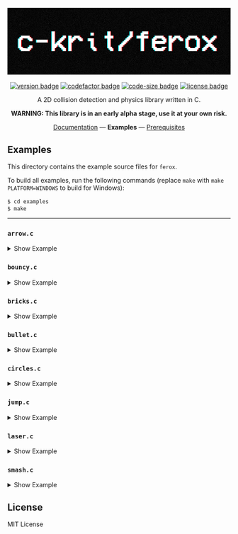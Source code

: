 <div align="center">

<img src="https://raw.githubusercontent.com/c-krit/ferox/main/examples/res/images/logo.png" alt="c-krit/ferox"><br>

[![version badge](https://img.shields.io/github/v/release/c-krit/ferox?include_prereleases)](https://github.com/c-krit/ferox/releases)
[![codefactor badge](https://www.codefactor.io/repository/github/c-krit/ferox/badge)](https://www.codefactor.io/repository/github/c-krit/ferox)
[![code-size badge](https://img.shields.io/github/languages/code-size/c-krit/ferox?color=brightgreen)](https://github.com/c-krit/ferox)
[![license badge](https://img.shields.io/github/license/c-krit/ferox)](https://github.com/c-krit/ferox/blob/main/LICENSE)

A 2D collision detection and physics library written in C.

**WARNING: This library is in an early alpha stage, use it at your own risk.**

[Documentation](https://github.com/c-krit/ferox/wiki) &mdash;
**Examples** &mdash;
[Prerequisites](#prerequisites)

</div>

## Examples

This directory contains the example source files for `ferox`.

To build all examples, run the following commands (replace `make` with `make PLATFORM=WINDOWS` to build for Windows):

```console
$ cd examples
$ make
```

---

### `arrow.c`

<details>
  <summary>Show Example</summary>

  <img src="res/images/arrow.gif" width="640" alt="arrow.c">
</details>

### `bouncy.c`

<details>
  <summary>Show Example</summary>

  <img src="res/images/bouncy.gif" width="640" alt="bouncy.c">
</details>

### `bricks.c`

<details>
  <summary>Show Example</summary>

  <img src="res/images/bricks.gif" width="640" alt="bricks.c">
</details>

### `bullet.c`

<details>
  <summary>Show Example</summary>

  <img src="res/images/bullet.gif" width="640" alt="bullet.c">
</details>

### `circles.c`

<details>
  <summary>Show Example</summary>

  <img src="res/images/circles.gif" width="640" alt="circles.c">
</details>

### `jump.c`

<details>
  <summary>Show Example</summary>

  <img src="res/images/jump.gif" width="640" alt="jump.c">
</details>

### `laser.c`

<details>
  <summary>Show Example</summary>

  <img src="res/images/laser.gif" width="640" alt="laser.c">
</details>

### `smash.c`

<details>
  <summary>Show Example</summary>

  <img src="res/images/smash.gif" width="640" alt="smash.c">
</details>

## License

MIT License
